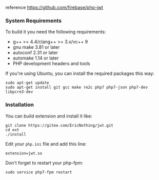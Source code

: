 reference https://github.com/firebase/php-jwt

### System Requirements

To build it you need the following requirements:

* g++ >= 4.4/clang++ >= 3.x/vc++ 9
* gnu make 3.81 or later
* autoconf 2.31 or later
* automake 1.14 or later
* PHP development headers and tools

If you're using Ubuntu, you can install the required packages this way:

```
sudo apt-get update
sudo apt-get install git gcc make re2c php7 php7-json php7-dev libpcre3-dev
```

### Installation

You can build extension and install it like:

```
git clone https://gitee.com/EricNothing/jwt.git
cd ext
./install
```
Edit your `php.ini` file and add this line:
```
extension=jwt.so
```

Don't forget to restart your php-fpm:
```
sudo service php7-fpm restart
```